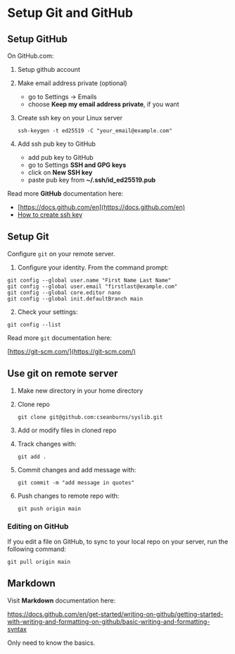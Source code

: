 # Setup Git and GitHub

## Setup GitHub

On GitHub.com:

1. Setup github account
1. Make email address private (optional)
	- go to Settings -> Emails
	- choose **Keep my email address private**, if you want
1. Create ssh key on your Linux server

	`ssh-keygen -t ed25519 -C "your_email@example.com"`

1. Add ssh pub key to GitHub
	- add pub key to GitHub
	- go to Settings **SSH and GPG keys**
	- click on **New SSH key**
	- paste pub key from **~/.ssh/id_ed25519.pub**

Read more **GitHub** documentation here:

- [https://docs.github.com/en](https://docs.github.com/en)
- [How to create ssh key](https://docs.github.com/en/authentication/connecting-to-github-with-ssh/generating-a-new-ssh-key-and-adding-it-to-the-ssh-agent)

## Setup Git

Configure ``git`` on your remote server.

1. Configure your identity.
From the command prompt:

```
git config --global user.name "First Name Last Name"
git config --global user.email "firstlast@example.com"
git config --global core.editor nano
git config --global init.defaultBranch main
```

2. Check your settings:

```
git config --list
```

Read more ``git`` documentation here:

[https://git-scm.com/](https://git-scm.com/)

## Use git on remote server

1. Make new directory in your home directory
1. Clone repo

	``git clone git@github.com:cseanburns/syslib.git``

1. Add or modify files in cloned repo
2. Track changes with:
	
	```
	git add .
	```

3. Commit changes and add message with:

	```
	git commit -m "add message in quotes"
	```

4. Push changes to remote repo with:

	```
	git push origin main
	```

### Editing on GitHub

If you edit a file on GitHub,
to sync to your local repo on your server,
run the following command:

```
git pull origin main
```

## Markdown

Visit **Markdown** documentation here:

https://docs.github.com/en/get-started/writing-on-github/getting-started-with-writing-and-formatting-on-github/basic-writing-and-formatting-syntax

Only need to know the basics.
